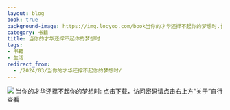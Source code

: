 ```yaml
---
layout: blog
book: true
background-image: https://img.locyoo.com/book当你的才华还撑不起你的梦想时.jpg
category: 书籍
title: 当你的才华还撑不起你的梦想时
tags:
- 书籍
- 生活
redirect_from:
  - /2024/03/当你的才华还撑不起你的梦想时/
---
```

![](https://img.locyoo.com/book当你的才华还撑不起你的梦想时.jpg)
当你的才华还撑不起你的梦想时: <a name = "ref1" href="https://url18.ctfile.com/f/50983618-1380048937-ad7148?p=3619">点击下载</a>，访问密码请点击右上方“关于”自行查看